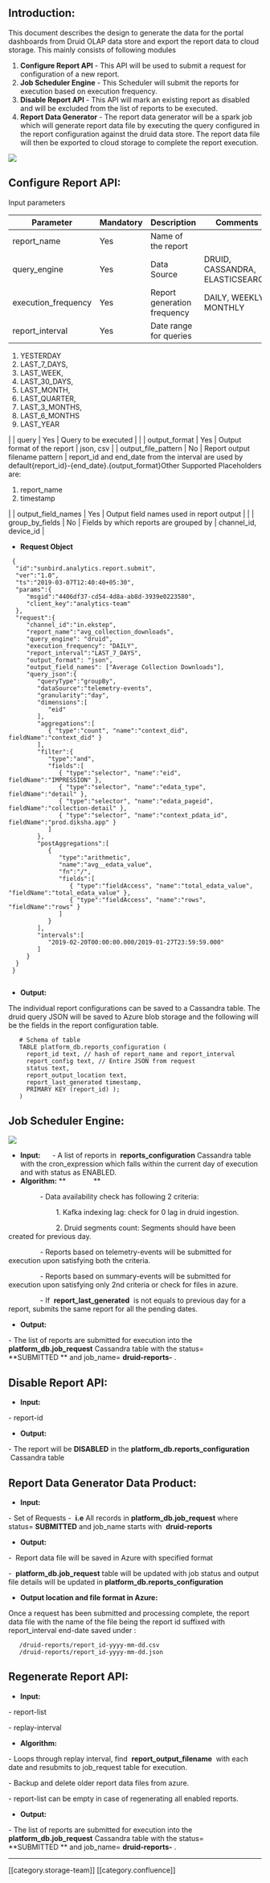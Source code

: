 
## Introduction:
This document describes the design to generate the data for the portal dashboards from Druid OLAP data store and export the report data to cloud storage. This mainly consists of following modules


1.  **Configure Report API**  - This API will be used to submit a request for configuration of a new report.
1.  **Job Scheduler Engine**  - This Scheduler will submit the reports for execution based on execution frequency.
1.  **Disable Report API**  - This API will mark an existing report as disabled and will be excluded from the list of reports to be executed.
1.  **Report Data Generator**  - The report data generator will be a spark job which will generate report data file by executing the query configured in the report configuration against the druid data store. The report data file will then be exported to cloud storage to complete the report execution.



![](images/storage/reports_from_druid_architecture.png)


## Configure Report API:
Input parameters

| Parameter | Mandatory | Description | Comments | 
|  --- |  --- |  --- |  --- | 
| report_name | Yes | Name of the report |  | 
| query_engine | Yes | Data Source | DRUID, CASSANDRA, ELASTICSEARCH | 
| execution_frequency | Yes | Report generation frequency | DAILY, WEEKLY, MONTHLY | 
| report_interval | Yes | Date range for queries | 
1. YESTERDAY
1. LAST_7_DAYS,
1. LAST_WEEK,
1. LAST_30_DAYS,
1. LAST_MONTH,
1. LAST_QUARTER,
1. LAST_3_MONTHS,
1. LAST_6_MONTHS
1. LAST_YEAR

 | 
| query | Yes | Query to be executed |  | 
| output_format | Yes | Output format of the report | json, csv | 
| output_file_pattern | No | Report output filename pattern | report_id and end_date from the interval are used by default{report_id}-{end_date}.{output_format}Other Supported Placeholders are:
1. report_name
1. timestamp

 | 
| output_field_names | Yes | Output field names used in report output |  | 
| group_by_fields | No | Fields by which reports are grouped by | channel_id, device_id | 




*  **Request Object** 


```
 {
  "id":"sunbird.analytics.report.submit",
  "ver":"1.0",
  "ts":"2019-03-07T12:40:40+05:30",
  "params":{
     "msgid":"4406df37-cd54-4d8a-ab8d-3939e0223580",
     "client_key":"analytics-team"
  },
  "request":{
     "channel_id":"in.ekstep",
     "report_name":"avg_collection_downloads",
     "query_engine": "druid",
     "execution_frequency": "DAILY",
     "report_interval":"LAST_7_DAYS",
     "output_format": "json",
     "output_field_names": ["Average Collection Downloads"],
     "query_json":{
        "queryType":"groupBy",
        "dataSource":"telemetry-events",
        "granularity":"day",
        "dimensions":[
           "eid"
        ],
        "aggregations":[
           { "type":"count", "name":"context_did", fieldName":"context_did" }
        ],
        "filter":{
           "type":"and",
           "fields":[
              { "type":"selector", "name":"eid", fieldName":"IMPRESSION" },
              { "type":"selector", "name":"edata_type", fieldName":"detail" },
              { "type":"selector", "name":"edata_pageid", fieldName":"collection-detail" },
              { "type":"selector", "name":"context_pdata_id", fieldName":"prod.diksha.app" }
           ]
        },
        "postAggregations":[
           {
              "type":"arithmetic",
              "name":"avg__edata_value",
              "fn":"/",
              "fields":[
                 { "type":"fieldAccess", "name":"total_edata_value", "fieldName":"total_edata_value" },
                 { "type":"fieldAccess", "name":"rows", "fieldName":"rows" }
              ]
           }
        ],
        "intervals":[
           "2019-02-20T00:00:00.000/2019-01-27T23:59:59.000"
        ]
     }
  }
 }
 
```



*  **Output:** 

The individual report configurations can be saved to a Cassandra table. The druid query JSON will be saved to Azure blob storage and the following will be the fields in the report configuration table.




```
   # Schema of table
   TABLE platform_db.reports_configuration (
     report_id text, // hash of report_name and report_interval
     report_config text, // Entire JSON from request
     status text,
     report_output_location text,
     report_last_generated timestamp,
     PRIMARY KEY (report_id) );
   )

```



## Job Scheduler Engine:


![](images/storage/druid_reports_job_scheduler%20(1).png)






*  **Input:**      - A list of reports in  **reports_configuration**  Cassandra table with the cron_expression which falls within the current day of execution and with status as ENABLED.
*  **Algorithm:**  **              ** 

                - Data availability check has following 2 criteria:

                        1. Kafka indexing lag: check for 0 lag in druid ingestion.

                        2. Druid segments count: Segments should have been created for previous day.

                - Reports based on telemetry-events will be submitted for execution upon satisfying both the criteria.

                - Reports based on summary-events will be submitted for execution upon satisfying only 2nd criteria or check for files in azure. 

                - If  **report_last_generated**  is not equals to previous day for a report, submits the same report for all the pending dates.


*  **Output:** 

- The list of reports are submitted for execution into the  **platform_db.job_request**  Cassandra table with the status= **SUBMITTED ** and job_name= **druid-reports-<report-id>** .


## Disable Report API:

*  **Input:** 

- report-id


*  **Output:** 

- The report will be  **DISABLED**  in the  **platform_db.reports_configuration**  Cassandra table


## Report Data Generator Data Product:

*  **Input:** 

- Set of Requests -  **i.e**  All records in  **platform_db.job_request**  where status= **SUBMITTED**  and job_name starts with  **druid-reports** 


*  **Output:** 

-  Report data file will be saved in Azure with specified format

-  **platform_db.job_request**  table will be updated with job status and output file details will be updated in  **platform_db.reports_configuration** 


*  **Output location and file format in Azure:** 



Once a request has been submitted and processing complete, the report data file with the name of the file being the report id suffixed with report_interval end-date saved under :


```
   /druid-reports/report_id-yyyy-mm-dd.csv
   /druid-reports/report_id-yyyy-mm-dd.json
```

## Regenerate Report API:

*  **Input:** 

- report-list

- replay-interval


*  **Algorithm:** 

- Loops through replay interval, find  **report_output_filename**  with each date and resubmits to job_request table for execution.

- Backup and delete older report data files from azure.

- report-list can be empty in case of regenerating all enabled reports.


*  **Output:** 

- The list of reports are submitted for execution into the  **platform_db.job_request**  Cassandra table with the status= **SUBMITTED ** and job_name= **druid-reports-<report-id>** .





*****

[[category.storage-team]] 
[[category.confluence]] 
